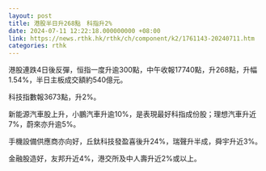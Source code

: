 ```yaml
---
layout: post
title: 港股半日升268點　科指升2%
date: 2024-07-11 12:22:18.000000000 +08:00
link: https://news.rthk.hk/rthk/ch/component/k2/1761143-20240711.htm
categories: rthk
---
```


港股連跌4日後反彈，恒指一度升逾300點，中午收報17740點，升268點，升幅1.54%，半日主板成交額約540億元。

科技指數報3673點，升2%。

新能源汽車股上升，小鵬汽車升逾10%，是表現最好科指成份股；理想汽車升近7%，蔚來亦升逾5%。

手機設備供應商亦向好，丘鈦科技發盈喜後升24%，瑞聲升半成，舜宇升近3%。

金融股造好，友邦升近4%，港交所及中人壽升近2%或以上。
